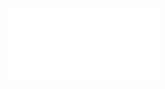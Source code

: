 <embed src="../../../../../../plugins/collection-manager/user/association-fields/file-manager/index.md"></embed>

